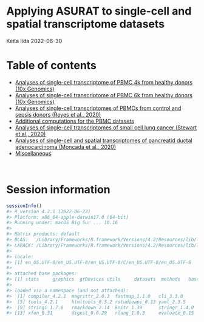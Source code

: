 Applying ASURAT to single-cell and spatial transcriptome datasets
================
Keita Iida
2022-06-30

# Table of contents

-   [Analyses of single-cell transcriptome of PBMC 4k from healthy
    donors (10x
    Genomics)](https://keita-iida.github.io/ASURATBI/02-pbmc4k.html)
-   [Analyses of single-cell transcriptome of PBMC 6k from healthy
    donors (10x
    Genomics)](https://keita-iida.github.io/ASURATBI/03-pbmc6k.html)
-   [Analyses of single-cell transcriptomes of PBMCs from control and
    sepsis donors (Reyes et al.,
    2020)](https://keita-iida.github.io/ASURATBI/04-pbmc130k.html)
-   [Additional computations for the PBMC
    datasets](https://keita-iida.github.io/ASURATBI/06-pbmcs.html)
-   [Analyses of single-cell transcriptomes of small cell lung cancer
    (Stewart et al.,
    2020)](https://keita-iida.github.io/ASURATBI/01-sclc.html)
-   [Analyses of single-cell and spatial transcriptomes of pancreatid
    ductal adenocarcinoma (Moncada et al.,
    2020)](https://keita-iida.github.io/ASURATBI/05-pdac.html)
-   [Miscellaneous](https://keita-iida.github.io/ASURATBI/07-misc.html)

<br>

# Session information

``` r
sessionInfo()
#> R version 4.2.1 (2022-06-23)
#> Platform: x86_64-apple-darwin17.0 (64-bit)
#> Running under: macOS Big Sur ... 10.16
#> 
#> Matrix products: default
#> BLAS:   /Library/Frameworks/R.framework/Versions/4.2/Resources/lib/libRblas.0.dylib
#> LAPACK: /Library/Frameworks/R.framework/Versions/4.2/Resources/lib/libRlapack.dylib
#> 
#> locale:
#> [1] en_US.UTF-8/en_US.UTF-8/en_US.UTF-8/C/en_US.UTF-8/en_US.UTF-8
#> 
#> attached base packages:
#> [1] stats     graphics  grDevices utils     datasets  methods   base     
#> 
#> loaded via a namespace (and not attached):
#>  [1] compiler_4.2.1  magrittr_2.0.3  fastmap_1.1.0   cli_3.3.0      
#>  [5] tools_4.2.1     htmltools_0.5.2 rstudioapi_0.13 yaml_2.3.5     
#>  [9] stringi_1.7.6   rmarkdown_2.14  knitr_1.39      stringr_1.4.0  
#> [13] xfun_0.31       digest_0.6.29   rlang_1.0.3     evaluate_0.15
```
